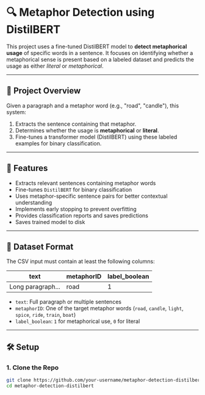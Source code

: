 # 🔍 Metaphor Detection using DistilBERT

This project uses a fine-tuned DistilBERT model to **detect metaphorical usage** of specific words in a sentence. It focuses on identifying whether a metaphorical sense is present based on a labeled dataset and predicts the usage as either *literal* or *metaphorical*.

---

## 🧠 Project Overview

Given a paragraph and a metaphor word (e.g., "road", "candle"), this system:

1. Extracts the sentence containing that metaphor.
2. Determines whether the usage is **metaphorical** or **literal**.
3. Fine-tunes a transformer model (DistilBERT) using these labeled examples for binary classification.

---

## 🚀 Features

- Extracts relevant sentences containing metaphor words
- Fine-tunes `DistilBERT` for binary classification
- Uses metaphor-specific sentence pairs for better contextual understanding
- Implements early stopping to prevent overfitting
- Provides classification reports and saves predictions
- Saves trained model to disk

---

## 🧾 Dataset Format

The CSV input must contain at least the following columns:

| text | metaphorID | label_boolean |
|------|-------------|----------------|
| Long paragraph... | road | 1 |

- `text`: Full paragraph or multiple sentences
- `metaphorID`: One of the target metaphor words (`road`, `candle`, `light`, `spice`, `ride`, `train`, `boat`)
- `label_boolean`: `1` for metaphorical use, `0` for literal

---

## 🛠️ Setup

### 1. Clone the Repo

```bash
git clone https://github.com/your-username/metaphor-detection-distilbert.git
cd metaphor-detection-distilbert
